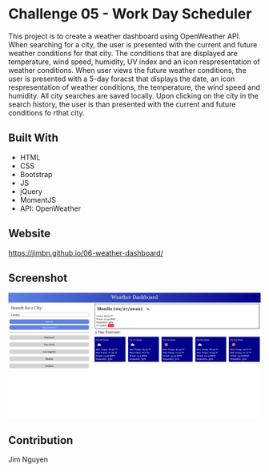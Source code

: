 # Challenge 05 - Work Day Scheduler

This project is to create a weather dashboard using OpenWeather API. When searching for a city, the user is presented with the current and future weather conditions for that city. The conditions that are displayed are temperature, wind speed, humidity, UV index and an icon respresentation of weather conditions. When user views the future weather conditions, the user is presented with a 5-day foracst that displays the date, an icon respresentation of weather conditions, the temperature, the wind speed and humidity. 
All city searches are saved locally. Upon clicking on the city in the search history, the user is than presented with the current and future conditions fo rthat city.

## Built With
* HTML
* CSS
* Bootstrap
* JS
* jQuery
* MomentJS
* API: OpenWeather

## Website
https://jimbn.github.io/06-weather-dashboard/

## Screenshot
![alt text](assets/screenshot/Screenshot.png)

## Contribution
Jim Nguyen